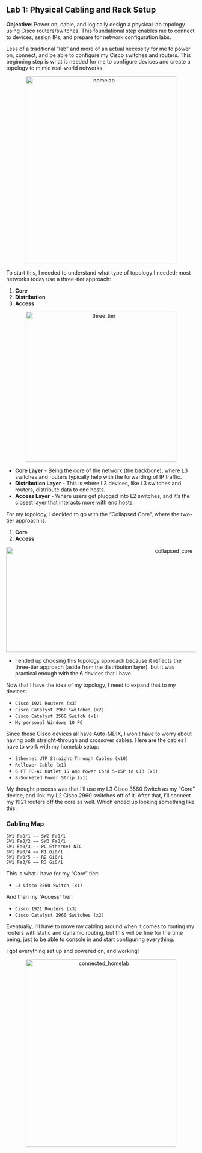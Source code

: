 ## Lab 1: Physical Cabling and Rack Setup

**Objective**: Power on, cable, and logically design a physical lab topology using Cisco routers/switches. This foundational step enables me to connect to devices, assign IPs, and prepare for network configuration labs.

Less of a traditional “lab” and more of an actual necessity for me to power on, connect, and be able to configure my Cisco switches and routers.  This beginning step is what is needed for me to configure devices and create a topology to mimic real-world networks.

<center>
  <img width="400" height="500" alt="homelab" class="center" src="https://github.com/user-attachments/assets/3cb35778-72e6-4fe5-be0a-ed7a7a70aadf" />
</center>

To start this, I needed to understand what type of topology I needed; most networks today use a three-tier approach:

1. **Core**
2. **Distribution**
3. **Access**

<center>
  <img width="400" height="400" alt="three_tier" class="center" src="https://github.com/user-attachments/assets/5d4fae70-06e7-4f28-8e58-a71776819e6d" />
</center>

- **Core Layer** - Being the core of the network (the backbone), where L3 switches and routers typically help with the forwarding of IP traffic.
- **Distribution Layer** - This is where L3 devices, like L3 switches and routers, distribute data to end hosts.
- **Access Layer** - Where users get plugged into L2 switches, and it’s the closest layer that interacts more with end hosts.

For my topology, I decided to go with the “Collapsed Core”, where the two-tier approach is:

1. **Core**
2. **Access**

<center>
  <img width="875" height="280" alt="collapsed_core" class="center" src="https://github.com/user-attachments/assets/ef00b30b-1aa4-4a57-a4d5-2201ec2f053b" />
</center>

- I ended up choosing this topology approach because it reflects the three-tier approach (aside from the distribution layer), but it was practical enough with the 6 devices that I have.

Now that I have the idea of my topology, I need to expand that to my devices:

- `Cisco 1921 Routers (x3)`
- `Cisco Catalyst 2960 Switches (x2)`
- `Cisco Catalyst 3560 Switch (x1)`
- `My personal Windows 10 PC`

Since these Cisco devices all have Auto-MDIX, I won’t have to worry about having both straight-through and crossover cables. Here are the cables I have to work with my homelab setup:

- `Ethernet UTP Straight-Through Cables (x10)`
- `Rollover Cable (x1)`
- `6 FT PC-AC Outlet 15 Amp Power Cord 5-15P to C13 (x6)`
- `8-Socketed Power Strip (x1)`

My thought process was that I’ll use my L3 Cisco 3560 Switch as my “Core” device, and link my L2 Cisco 2960 switches off of it. After that, I’ll connect my 1921 routers off the core as well. Which ended up looking something like this:

### Cabling Map
```
SW1 Fa0/1 ←→ SW2 Fa0/1
SW1 Fa0/2 ←→ SW3 Fa0/1
SW1 Fa0/3 ←→ PC Ethernet NIC
SW1 Fa0/4 ←→ R1 Gi0/1
SW1 Fa0/5 ←→ R2 Gi0/1
SW1 Fa0/6 ←→ R3 Gi0/1
```

This is what I have for my “Core” tier:

- `L3 Cisco 3560 Switch (x1)`

And then my “Access” tier:

- `Cisco 1921 Routers (x3)`
- `Cisco Catalyst 2960 Switches (x2)`

Eventually, I’ll have to move my cabling around when it comes to routing my routers with static and dynamic routing, but this will be fine for the time being, just to be able to console in and start configuring everything. 

I got everything set up and powered on, and working!

<center>
  <img width="400" height="500" alt="connected_homelab" class="center" src="https://github.com/user-attachments/assets/1fb748ed-bf60-42a5-a3b0-7711b4a28ed6" />
</center>
